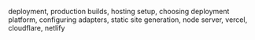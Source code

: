 deployment, production builds, hosting setup, choosing deployment platform, configuring adapters, static site generation, node server, vercel, cloudflare, netlify